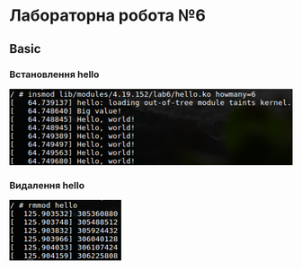 # Лабораторна робота №6 #

## Basic ##
### Встановлення  hello  ###
![Image alt](https://github.com/Alexchernoshtan/Lab6_AK/blob/main/lab6_1AK.png)
### Видалення  hello ###
![Image alt](https://github.com/Alexchernoshtan/Lab6_AK/blob/main/Lab6_2AK.png)

